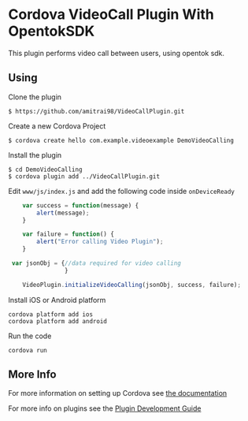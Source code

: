 # Cordova VideoCall Plugin With OpentokSDK

This plugin performs video call between users, using opentok sdk.



## Using
Clone the plugin

    $ https://github.com/amitrai98/VideoCallPlugin.git

Create a new Cordova Project

    $ cordova create hello com.example.videoexample DemoVideoCalling
    
Install the plugin

    $ cd DemoVideoCalling
    $ cordova plugin add ../VideoCallPlugin.git
    

Edit `www/js/index.js` and add the following code inside `onDeviceReady`

```js
    var success = function(message) {
        alert(message);
    }

    var failure = function() {
        alert("Error calling Video Plugin");
    }

 var jsonObj = {//data required for video calling 
                }

    VideoPlugin.initializeVideoCalling(jsonObj, success, failure);
```

Install iOS or Android platform

    cordova platform add ios
    cordova platform add android
    
Run the code

    cordova run 

## More Info

For more information on setting up Cordova see [the documentation](http://cordova.apache.org/docs/en/4.0.0/guide_cli_index.md.html#The%20Command-Line%20Interface)

For more info on plugins see the [Plugin Development Guide](http://cordova.apache.org/docs/en/4.0.0/guide_hybrid_plugins_index.md.html#Plugin%20Development%20Guide)
